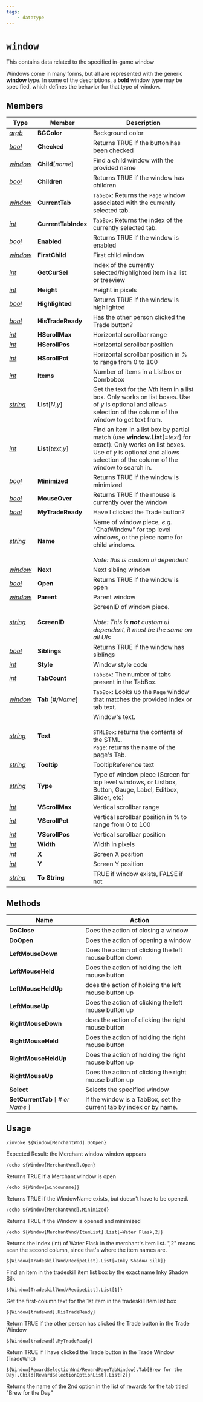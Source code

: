 ```yaml
---
tags:
    - datatype
---
```

# `window`

This contains data related to the specified in-game window

Windows come in many forms, but all are represented with the generic **window** type. In some of the descriptions, a **bold** window type may be specified, which defines the behavior for that type of window.

## Members

| **Type**                           | **Member**                      | **Description**                                                                                                                                                                                          |
| ---------------------------------- | ------------------------------- | -------------------------------------------------------------------------------------------------------------------------------------------------------------------------------------------------------- |
| [_argb_](datatype-argb.md)         | **BGColor**                     | Background color                                                                                                                                                                                         |
| [_bool_](datatype-bool.md)         | **Checked**                     | Returns TRUE if the button has been checked                                                                                                                                                              |
| [_window_](datatype-window.md)     | **Child**[_name_]               | Find a child window with the provided name                                                                                                                                                               |
| [_bool_](datatype-bool.md)         | **Children**                    | Returns TRUE if the window has children                                                                                                                                                                  |
| [_window_](datatype-window.md)     | **CurrentTab**                  | `TabBox`: Returns the `Page` window associated with the currently selected tab.                                                                                                                          |
| [_int_](datatype-int.md)           | **CurrentTabIndex**             | `TabBox`: Returns the index of the currently selected tab.                                                                                                                                               |
| [_bool_](datatype-bool.md)         | **Enabled**                     | Returns TRUE if the window is enabled                                                                                                                                                                    |
| [_window_](datatype-window.md)     | **FirstChild**                  | First child window                                                                                                                                                                                       |
| [_int_](datatype-int.md)           | **GetCurSel**                   | Index of the currently selected/highlighted item in a list or treeview                                                                                                                                   |
| [_int_](datatype-int.md)           | **Height**                      | Height in pixels                                                                                                                                                                                         |
| [_bool_](datatype-bool.md)         | **Highlighted**                 | Returns TRUE if the window is highlighted                                                                                                                                                                |
| [_bool_](datatype-bool.md)         | **HisTradeReady**               | Has the other person clicked the Trade button?                                                                                                                                                           |
| [_int_](datatype-int.md)           | **HScrollMax**                  | Horizontal scrollbar range                                                                                                                                                                               |
| [_int_](datatype-int.md)           | **HScrollPos**                  | Horizontal scrollbar position                                                                                                                                                                            |
| [_int_](datatype-int.md)           | **HScrollPct**                  | Horizontal scrollbar position in % to range from 0 to 100                                                                                                                                                |
| [_int_](datatype-int.md)           | **Items**                       | Number of items in a Listbox or Combobox                                                                                                                                                                 |
| [_string_](datatype-string.md)     | **List**[_N_,_y_]               | Get the text for the _Nth_ item in a list box. Only works on list boxes. Use of _y_ is optional and allows selection of the column of the window to get text from.                                       |
| [_int_](datatype-int.md)           | **List**[_text_,_y_]            | Find an item in a list box by partial match (use **window.List**[=_text_] for exact). Only works on list boxes. Use of _y_ is optional and allows selection of the column of the window to search in.    |
| [_bool_](datatype-bool.md)         | **Minimized**                   | Returns TRUE if the window is minimized                                                                                                                                                                  |
| [_bool_](datatype-bool.md)         | **MouseOver**                   | Returns TRUE if the mouse is currently over the window                                                                                                                                                   |
| [_bool_](datatype-bool.md)         | **MyTradeReady**                | Have I clicked the Trade button?                                                                                                                                                                         |
| [_string_](datatype-string.md)     | **Name**                        | Name of window piece, _e.g._ "ChatWindow" for top level windows, or the piece name for child windows.<br/><br/>_Note: this is custom ui dependent_                                                       |
| [_window_](datatype-window.md)     | **Next**                        | Next sibling window                                                                                                                                                                                      |
| [_bool_](datatype-bool.md)         | **Open**                        | Returns TRUE if the window is open                                                                                                                                                                       |
| [_window_](datatype-window.md)     | **Parent**                      | Parent window                                                                                                                                                                                            |
| [_string_](datatype-string.md)     | **ScreenID**                    | ScreenID of window piece.<br/><br/>_Note: This is **not** custom ui dependent, it must be the same on all UIs_                                                                                           |
| [_bool_](datatype-bool.md)         | **Siblings**                    | Returns TRUE if the window has siblings                                                                                                                                                                  |
| [_int_](datatype-int.md)           | **Style**                       | Window style code                                                                                                                                                                                        |
| [_int_](datatype-int.md)           | **TabCount**                    | `TabBox`: The number of tabs present in the TabBox.                                                                                                                                                      |
| [_window_](datatype-window.md)     | **Tab** [_#/Name_]              | `TabBox`: Looks up the `Page` window that matches the provided index or tab text.                                                                                                                        |
| [_string_](datatype-string.md)     | **Text**                        | Window's text.<br/><br/>`STMLBox`: returns the contents of the STML.<br/>`Page`: returns the name of the page's Tab.                                                                                     |
| [_string_](datatype-string.md)     | **Tooltip**                     | TooltipReference text                                                                                                                                                                                    |
| [_string_](datatype-string.md)     | **Type**                        | Type of window piece (Screen for top level windows, or Listbox, Button, Gauge, Label, Editbox, Slider, etc)                                                                                              |
| [_int_](datatype-int.md)           | **VScrollMax**                  | Vertical scrollbar range                                                                                                                                                                                 |
| [_int_](datatype-int.md)           | **VScrollPct**                  | Vertical scrollbar position in % to range from 0 to 100                                                                                                                                                  |
| [_int_](datatype-int.md)           | **VScrollPos**                  | Vertical scrollbar position                                                                                                                                                                              |
| [_int_](datatype-int.md)           | **Width**                       | Width in pixels                                                                                                                                                                                          |
| [_int_](datatype-int.md)           | **X**                           | Screen X position                                                                                                                                                                                        |
| [_int_](datatype-int.md)           | **Y**                           | Screen Y position                                                                                                                                                                                        |
| [_string_](datatype-string.md)     | **To String**                   | TRUE if window exists, FALSE if not                                                                                                                                                                      |

## Methods

| **Name**                            | Action                                                              |
| ----------------------------------- | ------------------------------------------------------------------- |
| **DoClose**                         | Does the action of closing a window                                 |
| **DoOpen**                          | Does the action of opening a window                                 |
| **LeftMouseDown**                   | Does the action of clicking the left mouse button down              |
| **LeftMouseHeld**                   | Does the action of holding the left mouse button                    |
| **LeftMouseHeldUp**                 | does the action of holding the left mouse button up                 |
| **LeftMouseUp**                     | Does the action of clicking the left mouse button up                |
| **RightMouseDown**                  | does the action of clicking the right mouse button                  |
| **RightMouseHeld**                  | Does the action of holding the right mouse button                   |
| **RightMouseHeldUp**                | Does the action of holding the right mouse button up                |
| **RightMouseUp**                    | Does the action of clicking the right mouse button up               |
| **Select**                          | Selects the specified window                                        |
| **SetCurrentTab** [ _# or Name_ ]   | If the window is a TabBox, set the current tab by index or by name. |

## Usage

`/invoke ${Window[MerchantWnd].DoOpen}`

Expected Result: the Merchant window window appears

`/echo ${Window[MerchantWnd].Open}`

Returns TRUE if a Merchant window is open

`/echo ${Window[windowname]}`

Returns TRUE if the WindowName exists, but doesn't have to be opened.

`/echo ${Window[MerchantWnd].Minimized}`

Returns TRUE if the Window is opened and minimized

`/echo ${Window[MerchantWnd/ItemList].List[=Water Flask,2]}`

Returns the index (int) of Water Flask in the merchant's item list. ",2" means scan the second column, since that's where the item names are.

`${Window[TradeskillWnd/RecipeList].List[=Inky Shadow Silk]}`

Find an item in the tradeskill item list box by the exact name Inky Shadow Silk

`${Window[TradeskillWnd/RecipeList].List[1]}`

Get the first-column text for the 1st item in the tradeskill item list box

`${Window[tradewnd].HisTradeReady}`

Return TRUE if the other person has clicked the Trade button in the Trade Window

`${Window[tradewnd].MyTradeReady}`

Return TRUE if I have clicked the Trade button in the Trade Window (TradeWnd)

`${Window[RewardSelectionWnd/RewardPageTabWindow].Tab[Brew for the Day].Child[RewardSelectionOptionList].List[2]}`

Returns the name of the 2nd option in the list of rewards for the tab titled "Brew for the Day"
